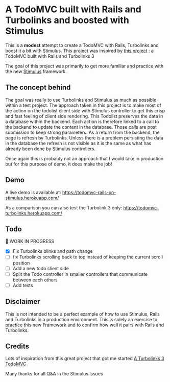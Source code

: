 # A TodoMVC built with Rails and Turbolinks and boosted with Stimulus

This is a **modest** attempt to create a TodoMVC with Rails, Turbolinks and boost it a bit with Stimulus.
This project was inspired by [this project](https://github.com/nateberkopec/todomvc-turbolinks) : a TodoMVC built with Rails and Turbolinks 3

The goal of this project was primarily to get more familiar and practice with the new [Stimulus](https://github.com/stimulusjs/stimulus) framework.

## The concept behind

The goal was really to use Turbolinks and Stimulus as much as possible within a test project. The approach taken in this project is to make most of the action on the todolist client side with Stimulus controller to get this crisp and fast feeling of client side rendering.
This Todolist preserves the data in a database within the backend. Each action is therefore linked to a call to the backend to update the content in the database. Those calls are post submission to keep strong parameters.
As a return from the backend, the page is refresh by Turbolinks. Unless there is a problem persisting the data in the database the refresh is not visible as it is the same as what has already been done by Stimulus controllers.

Once again this is probably not an approach that I would take in production but for this purpose of demo, it does make the job!

## Demo

A live demo is available at: https://todomvc-rails-on-stimulus.herokuapp.com/

As a comparison you can also test the Turbolink 3 only: https://todomvc-turbolinks.herokuapp.com/

## Todo

🚧 WORK IN PROGRESS

* [x] Fix Turbolinks blinks and path change
* [ ] fix Turbolinks scrolling back to top instead of keeping the current scroll position
* [ ] Add a new todo client side
* [ ] Split the Todo controller in smaller controllers that communicate between each others
* [ ] Add tests

## Disclaimer

This is not intended to be a perfect example of how to use Stimulus, Rails and Turbolinks in a production environment. This is solely an exercise to practice this new Framework and to confirm how well it pairs with Rails and Turbolinks.

## Credits

Lots of inspiration from this great project that got me started
[A Turbolinks 3 TodoMVC](https://github.com/nateberkopec/todomvc-turbolinks)

Many thanks for all Q&A in the Stimulus issues
